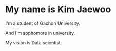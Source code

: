# My name is Kim Jaewoo
I'm a student of Gachon University.


And I'm sophomore in university.


My vision is Data scientist.


